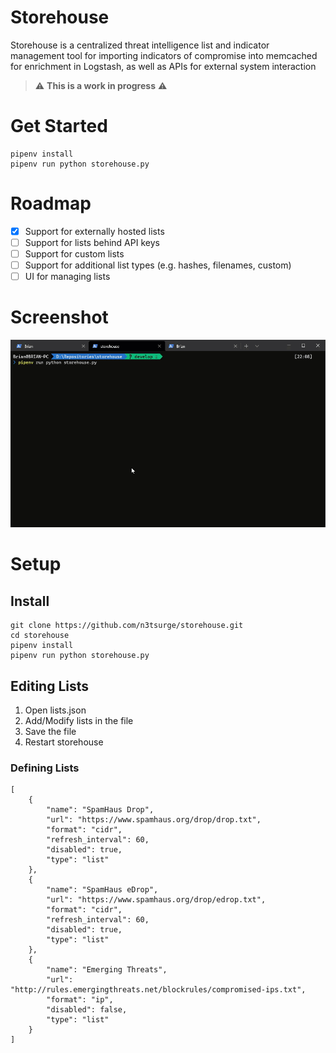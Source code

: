 # Storehouse

Storehouse is a centralized threat intelligence list and indicator management tool for importing indicators of compromise into memcached for enrichment in Logstash, as well as APIs for external system interaction

> :warning: **This is a work in progress** :warning:

# Get Started

```
pipenv install
pipenv run python storehouse.py
```



# Roadmap

- [x] Support for externally hosted lists
- [ ] Support for lists behind API keys
- [ ] Support for custom lists
- [ ] Support for additional list types (e.g. hashes, filenames, custom)
- [ ] UI for managing lists

# Screenshot

![storehouse.gif](storehouse.gif)

# Setup

## Install

```
git clone https://github.com/n3tsurge/storehouse.git
cd storehouse
pipenv install
pipenv run python storehouse.py
```

## Editing Lists

1. Open lists.json
2. Add/Modify lists in the file
3. Save the file
4. Restart storehouse

### Defining Lists

```
[
    {
        "name": "SpamHaus Drop",
        "url": "https://www.spamhaus.org/drop/drop.txt",
        "format": "cidr",
        "refresh_interval": 60,
        "disabled": true,
        "type": "list"
    },
    {
        "name": "SpamHaus eDrop",
        "url": "https://www.spamhaus.org/drop/edrop.txt",
        "format": "cidr",
        "refresh_interval": 60,
        "disabled": true,
        "type": "list"
    },
    {
        "name": "Emerging Threats",
        "url": "http://rules.emergingthreats.net/blockrules/compromised-ips.txt",
        "format": "ip",
        "disabled": false,
        "type": "list"
    }
]
```